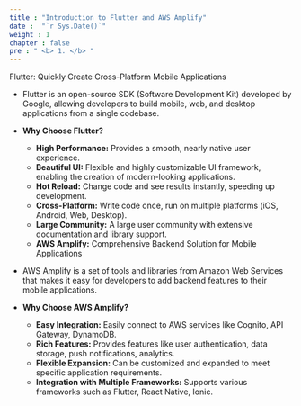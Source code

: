 ```yaml
---
title : "Introduction to Flutter and AWS Amplify"
date :  "`r Sys.Date()`" 
weight : 1 
chapter : false
pre : " <b> 1. </b> "
---
```

Flutter: Quickly Create Cross-Platform Mobile Applications
- Flutter is an open-source SDK (Software Development Kit) developed by Google, allowing developers to build mobile, web, and desktop applications from a single codebase.
- **Why Choose Flutter?**
  - **High Performance:** Provides a smooth, nearly native user experience.
  - **Beautiful UI:** Flexible and highly customizable UI framework, enabling the creation of modern-looking applications.
  - **Hot Reload:** Change code and see results instantly, speeding up development.
  - **Cross-Platform:** Write code once, run on multiple platforms (iOS, Android, Web, Desktop).
  - **Large Community:** A large user community with extensive documentation and library support.
  - **AWS Amplify:** Comprehensive Backend Solution for Mobile Applications

- AWS Amplify is a set of tools and libraries from Amazon Web Services that makes it easy for developers to add backend features to their mobile applications.
- **Why Choose AWS Amplify?**
  - **Easy Integration:** Easily connect to AWS services like Cognito, API Gateway, DynamoDB.
  - **Rich Features:** Provides features like user authentication, data storage, push notifications, analytics.
  - **Flexible Expansion:** Can be customized and expanded to meet specific application requirements.
  - **Integration with Multiple Frameworks:** Supports various frameworks such as Flutter, React Native, Ionic.